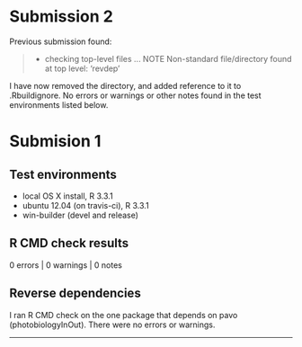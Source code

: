 # Submission 2 

Previous submission found:
> * checking top-level files ... NOTE
Non-standard file/directory found at top level:
  ‘revdep’  

I have now removed the directory, and added reference to it to .Rbuildignore. No errors or warnings or other notes found in the test environments listed below.

# Submision 1

## Test environments
* local OS X install, R 3.3.1
* ubuntu 12.04 (on travis-ci), R 3.3.1
* win-builder (devel and release)

## R CMD check results

0 errors | 0 warnings | 0 notes

## Reverse dependencies

I ran R CMD check on the one package that depends on pavo (photobiologyInOut). There were no errors or warnings.

---